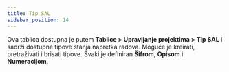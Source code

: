 ```yaml
---
title: Tip SAL
sidebar_position: 14
---
```


Ova tablica dostupna je putem **Tablice > Upravljanje projektima > Tip SAL** i sadrži dostupne tipove stanja napretka radova. Moguće je kreirati, pretraživati i brisati tipove. Svaki je definiran **Šifrom**, **Opisom** i **Numeracijom**.